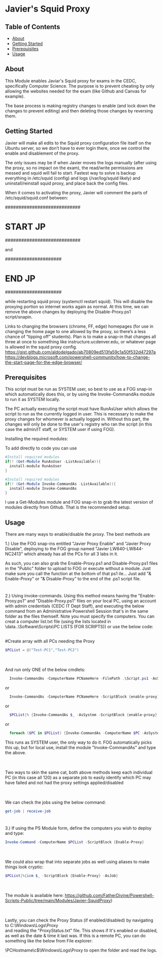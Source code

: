 # Javier's Squid Proxy

## Table of Contents

- [About](#about)
- [Getting Started](#getting_started)
- [Prerequisites](#prerequisites)
- [Usage](#usage)

## About <a name = "about"></a>

This Module enables Javiar's Squid proxy for exams in the CEDC, specifically Computer Science.
The purpose is to prevent cheating by only allowing the websites needed for the exam (like Github and Canvas for example).

The base process is making registry changes to enable (and lock down the changes to prevent editing) and then deleting those changes by reversing them.

## Getting Started <a name = "getting_started"></a>

Javier will make all edits to the Squid proxy configuration file itself on the Ubuntu server, so we don’t have to ever login there, once we control the enable and disablement of the proxy. 

The only issues may be if when Javier moves the logs manually (after using the proxy, so no impact on the exam), the read/write permissions are messed and squid will fail to start. Fastest way to solve is backup everything in /etc/squid (config) and logs (/var/log/squid likely) and uninstall/reinstall squid proxy, and place back the config files.


When it comes to activating the proxy, Javier will comment the parts of /etc/squid/squid.conf between:

############################
# START JP
############################

and 

 #####################
# END JP
#####################

while restarting squid proxy (systemctl restart squid). This will disable the proxying portion so internet works again as normal. At this time, we can remove the above changes by deploying the Disable-Proxy.ps1 script/snapin.

 
Links to changing the browsers (chrome, FF, edge) homepages  (for use in changing the home page to one allowed by the proxy, so there’s a less chance of “tipping off” students). Plan is to make a snap-in that changes all three at once to something like instructure.ucdenver.edu, or whatever page is allowed in the squid proxy config. 
https://gist.github.com/aldodelgado/ab70809ed513fa59c1a50f532d47297a 
https://devblogs.microsoft.com/powershell-community/how-to-change-the-start-page-for-the-edge-browser/ 


## Prerequisites <a name = "prerequisites"></a>

This script must be run as SYSTEM user, so best to use as a FOG snap-in which automatically does this, or by using the Invoke-CommandAs module to run it as SYSTEM locally.

The PC actually executing the script must have RunAsUser which allows the script to run as the currently logged in user. This is necessary to make the proxy changes for whomever is actually logged in. Without this part, the changes will only be done to the user's registry who ran the script (in this case the admin/IT staff, or SYSTEM user if using FOG).

Installing the required modules:

To add directly to code you can use

```powershell
#Install required modules
if(! (Get-Module RunAsUser -ListAvailable)){
  install-module RunAsUser
}

#Install required modules
if(! (Get-Module Invoke-CommandAs -ListAvailable)){
  install-module Invoke-CommandAs
}
```

I use a Get-Modules module and FOG snap-in to grab the latest version of modules directly from Github. That is the recommended setup.




## Usage <a name = "usage"></a>

There are many ways to enable/disable the proxy. The best methods are

1.) Use the FOG snap-ins entitled "Javier Proxy Enable" and "Javier Proxy Disable",
deploying to the FOG group named "Javier LW840-LW844-NC2413" which already has all
the PCs for all 3 labs in it.<br>

As such, you can also grab the Enable-Proxy.ps1 and Disable-Proxy.ps1 files in the "Public" folder to upload to FOG or execute without a module. Just make sure you call the function at the bottom of that ps1 ile... Just add "& Enable-Proxy" or "& Disable-Proxy" to the end of the .ps1 script file.

#


2.) Using invoke-commands. Using this method means having the "Enable-Proxy.ps1" and "Disable-Proxy.ps1" files on your local PC, using an account with admin credentials (CEDC IT Dept Staff), and executing
the below command from an Administrative Powershell Session that's in the same folder as the files
themself. Note you must specify the computers. You can creat a computer list.txt file (using the lists
located in \\data\..\Software\Scripts\PC LISTS (FOR SCRIPTS)) or use the below code:<br><br>


#Create array with all PCs needing the Proxy<br>
```powershell
$PCList = @("Test-PC1","Test-PC2")
```


<br><br>
And run only ONE of the below cmdlets:<br>

```powershell
  Invoke-CommandAs -ComputerName PCNameHere -FilePath .\Script.ps1 -AsSystem
```
or
```powershell
  Invoke-CommandAs -ComputerName PCNameHere -ScriptBlock {enable-proxy} -Assystem
```
or
```Powershell
  $PCList|% {Invoke-CommandAs $_ -AsSystem -ScriptBlock {enable-proxy} -AsJob}
```
or
```powershell
  foreach ($PC in $PCList) {Invoke-CommandAs -ComputerName $PC -AsSystem -ScriptBlock {enable-proxy} -AsJob
```
  This runs as SYSTEM user, the only way to do it. FOG automatically picks this up, but for local use,
  install the module "Invoke-CommandAs" and type the above.



<br><br>
Two ways to skin the same cat, both above methods keep each individual PC (in this case all 120) as a separate job to easily identify which PC may have failed and not had the proxy settings applied/disabled


<br><br>
We can check the jobs using the below command:

```powershell
get-job | receive-job
```

#


3.) If using the PS Module form, define the computers you wish to deploy and type: <br>

```powershell
Invoke-Command -ComputerName $PCList -ScriptBlock {Enable-Proxy}
```

<br><br>
We could also wrap that into separate jobs as well using aliases to make things look cryptic:<br>

```powershell
$PCList|%{icm $_ -ScriptBlock {Enable-Proxy} -AsJob}
```
<br><br>
The module is available here: https://github.com/FatherDivine/Powershell-Scripts-Public/tree/main/Modules/Javier-SquidProxy) 



<br><br>
Lastly, you can check the Proxy Status (if enabled/disabled) by navigating to C:\Windows\Logs\Proxy\
and reading the "ProxyStatus.txt" file. This shows if It's enabled or disabled, as well as
the date & time it last was. If this is a remote PC, you can do something like the below from File explorer:<br>

\\PCHostname\c$\Windows\Logs\Proxy to open the folder and read the logs.